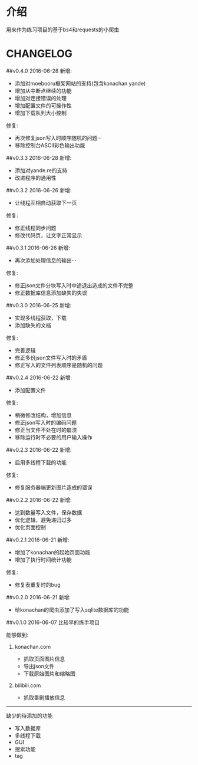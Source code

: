 # 介绍

用来作为练习项目的基于bs4和requests的小爬虫

# CHANGELOG
##v0.4.0 2016-06-28
新增:

- 添加对moebooru框架网站的支持(包含konachan yande)
- 增加从中断点继续的功能
- 增加对连接错误的处理
- 增加配置文件的可操作性
- 增加下载队列大小控制

修复:

- 再次修复json写入时顺序随机的问题···
- 移除控制台ASCII彩色输出功能

##v0.3.3 2016-06-28
新增:

- 添加对yande.re的支持
- 改进程序的通用性

##v0.3.2 2016-06-26
新增:
- 让线程互相自动获取下一页

修复:

- 修正线程同步问题
- 修改代码页，让文字正常显示

##v0.3.1 2016-06-26
新增:

- 再次添加处理信息的输出···

修复:

- 修正json文件分块写入时中途退出造成的文件不完整
- 修正数据库信息添加缺失的失误

##v0.3.0 2016-06-25
新增:

- 实现多线程获取，下载
- 添加缺失的文档

修复:

- 完善逻辑
- 修正多份json文件写入时的矛盾
- 修正写入的文件列表顺序是随机的问题

##v0.2.4 2016-06-22
新增:

- 添加配置文件

修复:

- 稍微修改结构，增加信息
- 修正json写入时的编码问题
- 修正当文件不处在时的崩溃
- 移除运行时不必要的用户输入操作

##v0.2.3 2016-06-22
新增:

- 启用多线程下载的功能

修复:

- 修复服务器端更新图片造成的错误

##v0.2.2 2016-06-22
新增:

- 达到数量写入文件，保存数据
- 优化逻辑，避免递归过多
- 优化页面控制

##v0.2.1 2016-06-21
新增:

- 增加了konachan的起始页面功能
- 增加了执行时间统计功能

修复:

- 修复表重复时的bug

##v0.2.0 2016-06-21
新增:

- 给konachan的爬虫添加了写入sqlite数据库的功能

##v0.1.0 2016-06-07
比较早的练手项目

能够做到:

1. konachan.com
    - 抓取页面图片信息
    - 导出json文件
    - 下载原始图片和缩略图

2. bilibili.com
    - 抓取番剧播放信息

---
缺少的待添加的功能

- 写入数据库
- 多线程下载
- GUI
- 搜索功能
- tag

